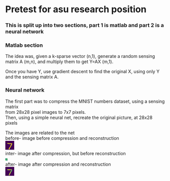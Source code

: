 # Pretest for asu research position
### This is split up into two sections, part 1 is matlab and part 2 is a neural network

### Matlab section
The idea was, given a k-sparse vector (n,1), generate a random sensing matrix A (m,n), and multiply 
them to get Y=AX (m,1).

Once you have Y, use gradient descent to find the original X, using only Y and the sensing matrix A.


### Neural network
The first part was to compress the MNIST numbers dataset, using a sensing matrix  
from 28x28 pixel images to 7x7 pixels.  
Then, using a simple neural net, recreate the original picture, at 28x28 pixels  

The images are related to the net  
before- image before compression and reconstruction  
![alt text](https://github.com/nick-moran/compressive_sensing_pretest/blob/master/before.png?raw=true)  
inter- image after compression, but before reconstruction  
![alt text](https://github.com/nick-moran/compressive_sensing_pretest/blob/master/inter.png?raw=true)  
after- image after compression and reconstruction  
![alt text](https://github.com/nick-moran/compressive_sensing_pretest/blob/master/after.png?raw=true)  

